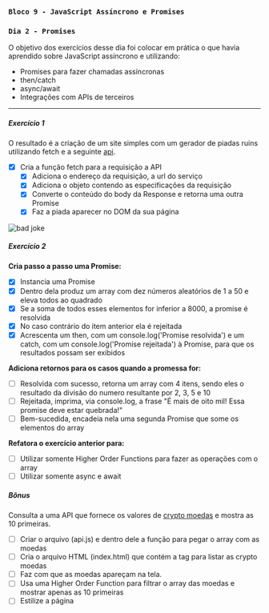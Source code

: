 ### `Bloco 9 - JavaScript Assíncrono e Promises`

### `Dia 2 - Promises`

O objetivo dos exercícios desse dia foi colocar em prática o que havia aprendido sobre JavaScript assíncrono e utilizando:

- Promises para fazer chamadas assíncronas
- then/catch
- async/await
- Integrações com APIs de terceiros

---

##### Exercício 1

O resultado é a criação de um site simples com um gerador de piadas ruins utilizando fetch e a seguinte [api](https://icanhazdadjoke.com/api).

- [x] Cria a função fetch para a requisição a API
  - [x] Adiciona o endereço da requisição, a url do serviço
  - [x] Adiciona o objeto contendo as especificações da requisição
  - [x] Converte o conteúdo do body da Response e retorna uma outra Promise
  - [x] Faz a piada aparecer no DOM da sua página

![bad joke](./img/bad_joke.png)

##### Exercício 2

**Cria passo a passo uma Promise:**

- [x] Instancia uma Promise
- [x] Dentro dela produz um array com dez números aleatórios de 1 a 50 e eleva todos ao quadrado
- [x] Se a soma de todos esses elementos for inferior a 8000, a promise é resolvida
- [x] No caso contrário do item anterior ela é rejeitada
- [x] Acrescenta um then, com um console.log('Promise resolvida') e um catch, com um console.log('Promise rejeitada') à Promise, para que os resultados possam ser exibidos

**Adiciona retornos para os casos quando a promessa for:**

- [ ] Resolvida com sucesso, retorna um array com 4 itens, sendo eles o resultado da divisão do numero resultante por 2, 3, 5 e 10
- [ ] Rejeitada, imprima, via console.log, a frase "É mais de oito mil! Essa promise deve estar quebrada!"
- [ ] Bem-sucedida, encadeia nela uma segunda Promise que some os elementos do array

**Refatora o exercício anterior para:**

- [ ] Utilizar somente Higher Order Functions para fazer as operações com o array
- [ ] Utilizar somente async e await

##### Bônus

Consulta a uma API que fornece os valores de [crypto moedas](https://docs.coincap.io/) e mostra as 10 primeiras.

- [ ] Criar o arquivo (api.js) e dentro dele a função para pegar o array com as moedas
- [ ] Cria o arquivo HTML (index.html) que contém a tag para listar as crypto moedas
- [ ] Faz com que as moedas apareçam na tela.
- [ ] Usa uma Higher Order Function para filtrar o array das moedas e mostrar apenas as 10 primeiras
- [ ] Estilize a página
